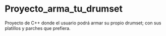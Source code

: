 # Proyecto_arma_tu_drumset
Proyecto de C++ donde el usuario podrá armar su propio drumset; con sus platillos y parches que prefiera.
